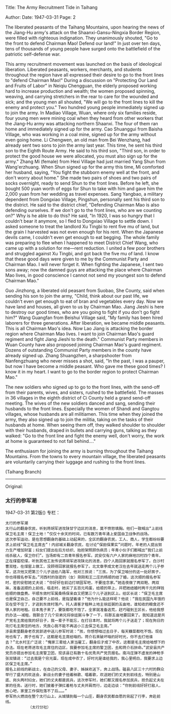 Title: The Army Recruitment Tide in Taihang

Author: 
Date: 1947-03-31
Page: 2

The liberated peasants of the Taihang Mountains, upon hearing the news of the Jiang-Hu army's attack on the Shaanxi-Gansu-Ningxia Border Region, were filled with righteous indignation. They unanimously shouted, "Go to the front to defend Chairman Mao! Defend our land!" In just over ten days, tens of thousands of young people have surged onto the battlefield of the patriotic self-defense war.

This army recruitment movement was launched on the basis of ideological liberation. Liberated peasants, workers, merchants, and students throughout the region have all expressed their desire to go to the front lines to "defend Chairman Mao!" During a discussion on "Protecting Our Land and Fruits of Labor" in Neiqiu Chengguan, the elderly proposed working hard to increase production and wealth; the women proposed spinning, weaving, and carrying stretchers in the rear to care for the wounded and sick; and the young men all shouted, "We will go to the front lines to kill the enemy and protect you." Two hundred young people immediately signed up to join the army. In Madiao Village, Wuan, where only six families reside, four young men were mining coal when they heard from other workers that the Jiang-Hu army was attacking northern Shaanxi. The four of them ran home and immediately signed up for the army. Cao Shuanggui from Baisha Village, who was working in a coal mine, signed up for the army without even going home. Li Chengwen, an old man from Bei Wenzhang, had already sent two sons to join the army last year. This time, he sent his third son to the Eighth Route Army. He said to his third son, "Third son, in order to protect the good house we were allocated, you must also sign up for the army." Zhang Mi (female) from Hexi Village had just married Yang Shun from Wang'erzhuang. When Shun signed up for the army this time, Mi comforted her husband, saying, "You fight the stubborn enemy well at the front, and don't worry about home." She made two pairs of shoes and two pairs of socks overnight, ready to send Shun to the front lines. Before he left, she bought 500 yuan worth of eggs for Shun to take with him and gave him the 2,000 yuan from her wedding as travel expenses. Sang Yangbao, a military dependent from Dongxiao Village, Pingshun, personally sent his third son to the district. He said to the district chief, "Defending Chairman Mao is also defending ourselves. If we don't go to the front lines, who are we counting on?" Why is he able to do this? He said, "In 1920, I was so hungry that I couldn't bear it anymore, so I fled to Dongxiao Village to settle down. I asked someone to treat the landlord Xu Tingbi to rent five mu of land, but the grain I harvested was not even enough for his rent. When the Japanese devils came, I couldn't even get enough to eat begging. The whole family was preparing to flee when I happened to meet District Chief Wang, who came up with a solution for me—rent reduction. I united a few poor brothers and struggled against Xu Tingbi, and got back the five mu of land. I know that these good days were given to me by the Communist Party and Chairman Mao. I will never forget it. When fighting the Japanese, I sent two sons away; now the damned guys are attacking the place where Chairman Mao lives, in good conscience I cannot not send my youngest son to defend Chairman Mao."

Guo Jinzhong, a liberated old peasant from Suobao, She County, said when sending his son to join the army, "Child, think about our past life, we couldn't even get enough to eat of bran and vegetables every day. Now we have land and houses, all given to us by Chairman Mao. Jiang Jieshi is here to destroy our good times, who are you going to fight if you don't go fight him?" Wang Guangfan from Beishui Village said, "My family has been hired laborers for three generations. After liberation, we became middle peasants. This is all Chairman Mao's idea. Now Lao Jiang is attacking the border region where Chairman Mao lives. I want to join Chairman Mao's guard regiment and fight Jiang Jieshi to the death." Communist Party members in Wuan County have also proposed joining Chairman Mao's guard regiment. Dozens of outstanding Communist Party members in the county have already signed up. Zhang Shuangzhen, a sharpshooter from Nanfengzhuang who never misses a shot, said, "In the past, I was a pauper, but now I have become a middle peasant. Who gave me these good times? I know it in my heart. I want to go to the border region to protect Chairman Mao."

The new soldiers who signed up to go to the front lines, with the send-off from their parents, wives, and sisters, rushed to the battlefield. The masses in 36 villages in the eighth district of Ci County held a grand send-off meeting. The wives of the new soldiers danced and sang, sending their husbands to the front lines. Especially the women of Shandi and Gangtou villages, whose husbands are all militiamen. This time when they joined the army, they also signed up to join the militia, taking on the tasks of their husbands at home. When seeing them off, they walked shoulder to shoulder with their husbands, draped in bullets and carrying guns, talking as they walked: "Go to the front line and fight the enemy well, don't worry, the work at home is guaranteed to not fall behind...."

The enthusiasm for joining the army is burning throughout the Taihang Mountains. From the towns to every mountain village, the liberated peasants are voluntarily carrying their luggage and rushing to the front lines.

(Taihang Branch)



<hr /> 

Original: 


### 太行的参军潮

1947-03-31
第2版()
专栏：

    太行的参军潮
    太行山的翻身农民，听到蒋胡军进攻陕甘宁边区的消息，莫不愤怒填胸。他们一致喊出“上前线保卫毛主席！保卫土地！”仅仅十余天的时间，已有数万青年涌上爱国自卫战争的战场。
    这次参军运动，是在思想翻身的基础上动起来的，全区的翻身农民，工人、商人，学生都纷纷要求上前线“保卫毛主席去”！内邱城关翻身农民，在讨论“保田保果实”问题时，年老的人提出努力生产增加财富；妇女们提出在后方纺织、抬担架照顾伤病员；年青小伙子们都喊出“我们上前线杀敌人，保卫你们”。当场即有二百青年报名参军。武安仅有六户人家的麻地凹村四个青年，正在煤窑挖煤，听到其他工友传说蒋胡军进攻陕北的消息，四个人跑回家就报名参军了。白沙村曹双桂，在煤窑上做工，没顾得回家就报名参军了。北文章李成文老汉在去年就送走两个儿子参军，这次他又把第三个儿子送给八路军，他对三孩说：“三孩，为了保卫咱分的这一处好房子，你也得报名参军去。”河西村的张密的（女）刚刚和王二庄的杨顺的结了婚，这次顺的报名参军时，密的安慰她丈夫说：“你好好在前边打顽固军吧，不要挂念家。”她连夜做了两双鞋、两双袜，准备送顺的上前线，临走时，她买了五百元鸡蛋，给顺的带上，并把她结婚时两千元的拜钱给顺的做盘费。平顺东效村军属桑杨保亲自又把第三个儿子送到区上。给区长说：“保卫毛主席也是保卫自己，自己要不上前线，是指望着谁？”他为什么能这样呢？他说：“我在民国九年饿的实在受不住了，才逃到东效村落户。托人请客才租种上地主徐廷弼的五亩地，谁知收的粮食还不够人家的地租。日本鬼子来了，要饭都吃不饱了。全家就准备逃荒，赶巧碰到王区长，他给我想的办法——减租，我联合了几个穷弟兄将徐廷弼斗争了一下，将那五亩地要回来了。我知道这是共产党毛主席给我的好日子，我一辈子不能忘，在打日本时，我就将两个儿子送走了；现在狗日的攻打毛主席住的地方，凭良心我不能不再送小三去保卫毛主席。”
    涉县索堡翻身老农民郭进中送儿参军时说：“孩，你想想咱过去日子，每天糠菜都吃不饱。现在地也有了，房子也有了，这都是毛主席给咱的。蒋介石来破坏咱的好时光，你不去打他谁去？”北水村王广泛说：“俺家三辈给人家当雇工，翻身后才成了中农，这都是毛主席给咱想下的办法。现在老蒋进攻毛主席住的边区，我要参加毛主席的警卫团，去和蒋介石拚命。”武安县共产党员亦提出参加毛主席警卫团，现该县已有数十名优秀共产党员报名。南冯庄弹不虚发的神枪手张双镇说：“过去我是个穷光蛋，现在成中农了，好时光是谁给我的，我心里明白，我要求上边区保卫毛主席。”
    报名上前线的新战士，在自己的父母、妻子、姊妹欢送下，奔上战场。磁县八区三十六村的群众举行了盛大的欢送会，新战士的妻子扭着秧歌、唱着歌，欢送她们的丈夫到前线去，特别是山底、岗头两村妇女，她们的丈夫都是民兵，这次参军时，她们都又报名参加民兵，担负起丈夫在家的任务。送行时，她们披着子弹扛着枪与丈夫并肩而行，边走边谈：“你到前线好好打敌人，放心吧，家里工作保险落不了后……。”
    参军热火燃烧在整个太行山上，从城镇到每一个山庄，翻身农民都自愿的背起了行李，奔赴前线。
              （太行分社）
